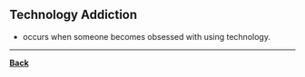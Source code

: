 ## Technology Addiction
- occurs when someone becomes obsessed with using technology.

---
**[Back](INTCOMPrelimCh17.md)**